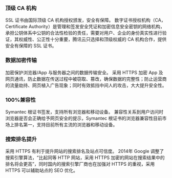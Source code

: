 ### 顶级 CA 机构
SSL 证书由国际顶级 CA 机构授权颁发，安全有保障。
数字证书授权机构（CA，Certificate Authority）是管理和签发安全凭证和加密信息安全密钥的网络机构，承担公钥体系中公钥的合法性检验的责任，需要对用户、企业的身份真实性进行验证，其权威性、公正性十分重要，腾讯云只选择和顶级权威的 CA 机构合作，提供安全有保障的 SSL 证书。

### 数据加密传输
加密保护浏览器/App 与服务器之间的数据传输安全。
采用 HTTPS 加密 App 及网页通讯，防止数据在传送过程中被窃取、篡改，确保数据的完整性；防止运营商的流量劫持、网页植入广告现象；同时有效抵挡中间人的攻击，大大提升安全性。

### 100%兼容性
Symantec 根证书签发，支持所有浏览器和移动设备。
兼容性关系到用户访问时浏览器是否会正确给予网页安全的提示，Symantec 根证书的浏览器兼容性目前市场上排名第一，支持目前所有主流的浏览器和移动设备。

### 搜索排名提升
采用  HTTPS 有利于提升网站的搜索排名及站点可信度。
2014年 Google 调整了搜索引擎算法，“比起同等 HTTP 网站，采用  HTTPS 加密的网站在搜索结果中的排名将会更高”，同时国内的搜索引擎厂商也在加强对 HTTPS 的重视，采用  HTTPS 可以辅助站点的 SEO 优化。
